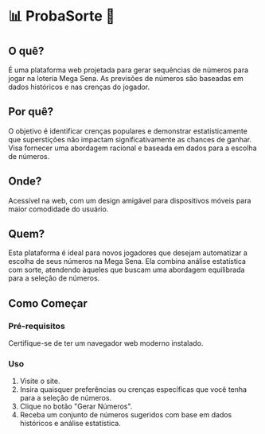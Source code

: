 # 📊 ProbaSorte 🎲

## O quê?
É uma plataforma web projetada para gerar sequências de números para jogar na loteria Mega Sena. As previsões de números são baseadas em dados históricos e nas crenças do jogador.

## Por quê?
O objetivo é identificar crenças populares e demonstrar estatisticamente que superstições não impactam significativamente as chances de ganhar. Visa fornecer uma abordagem racional e baseada em dados para a escolha de números.

## Onde?
Acessível na web, com um design amigável para dispositivos móveis para maior comodidade do usuário.

## Quem?
Esta plataforma é ideal para novos jogadores que desejam automatizar a escolha de seus números na Mega Sena. Ela combina análise estatística com sorte, atendendo àqueles que buscam uma abordagem equilibrada para a seleção de números.

## Como Começar
### Pré-requisitos
Certifique-se de ter um navegador web moderno instalado.

### Uso
1. Visite o site.
2. Insira quaisquer preferências ou crenças específicas que você tenha para a seleção de números.
3. Clique no botão "Gerar Números".
4. Receba um conjunto de números sugeridos com base em dados históricos e análise estatística.
